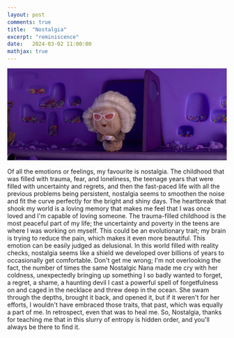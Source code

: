 ```yaml
---
layout: post
comments: true
title:  "Nostalgia"
excerpt: "reminiscence"
date:   2024-03-02 11:00:00
mathjax: true
---
```


![Nostalgia from inside out](/assets/nostalgia.jpg)


Of all the emotions or feelings, my favourite is nostalgia. The childhood that was filled with trauma, fear, and loneliness, the teenage years that were filled with uncertainty and regrets, and then the fast-paced life with all the previous problems being persistent, nostalgia seems to smoothen the noise and fit the curve perfectly for the bright and shiny days. The heartbreak that shook my world is a loving memory that makes me feel that I was once loved and I'm capable of loving someone. The trauma-filled childhood is the most peaceful part of my life; the uncertainty and poverty in the teens are where I was working on myself. This could be an evolutionary trait; my brain is trying to reduce the pain, which makes it even more beautiful. This emotion can be easily judged as delusional. In this world filled with reality checks, nostalgia seems like a shield we developed over billions of years to occasionally get comfortable. Don't get me wrong; I'm not overlooking the fact, the number of times the same Nostalgic Nana made me cry with her coldness, unexpectedly bringing up something I so badly wanted to forget, a regret, a shame, a haunting devil I cast a powerful spell of forgetfulness on and caged in the necklace and threw deep in the ocean. She swam through the depths, brought it back, and opened it, but if it weren't for her efforts, I wouldn't have embraced those traits, that past, which was equally a part of me. In retrospect, even that was to heal me. So, Nostalgia, thanks for teaching me that in this slurry of entropy is hidden order, and you'll always be there to find it.